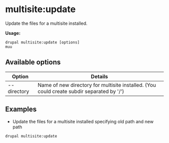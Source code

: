 # multisite:update
Update the files for a multisite installed.

**Usage:**
```
drupal multisite:update [options]
muu
```

## Available options
Option | Details
-------|-------------
--directory | Name of new directory for multisite installed. (You could create subdir separated by '/')

## Examples
* Update the files for a multisite installed specifying old path and new path
```
drupal multisite:update
```
